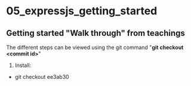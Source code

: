 # 05_expressjs_getting_started
## Getting started "Walk through" from teachings

The different steps can be viewed using the git command "<strong>git checkout \<commit id\></strong>"

1. Install: 
  * git checkout ee3ab30
